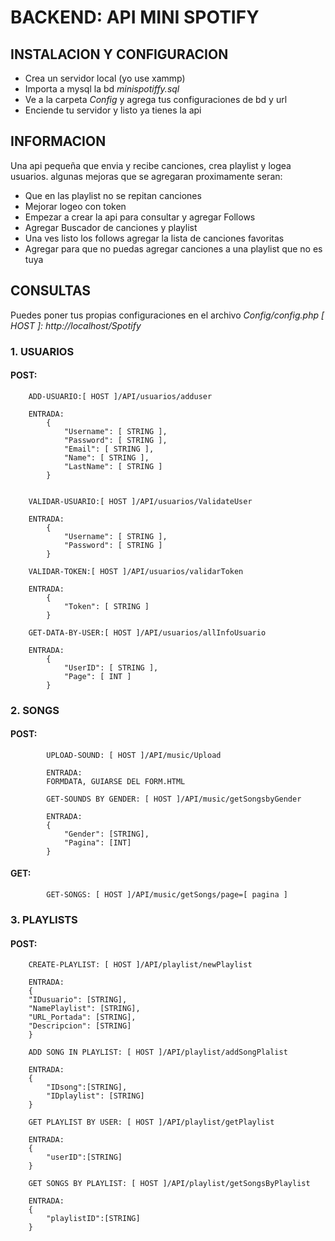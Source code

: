 # BACKEND: API MINI SPOTIFY

## INSTALACION Y CONFIGURACION

- Crea un servidor local (yo use xammp)
- Importa a mysql la bd _minispotiffy.sql_
- Ve a la carpeta _Config_ y agrega tus configuraciones de bd y url
- Enciende tu servidor y listo ya tienes la api

## INFORMACION

Una api pequeña que envia y recibe canciones, crea playlist y logea usuarios.
algunas mejoras que se agregaran proximamente seran: 
- Que en las playlist no se repitan canciones
- Mejorar logeo con token
- Empezar a crear la api para consultar y agregar Follows
- Agregar Buscador de canciones y playlist
- Una ves listo los follows agregar la lista de canciones favoritas
- Agregar para que no puedas agregar canciones a una playlist que no es tuya

## CONSULTAS
Puedes poner tus propias configuraciones en el archivo _Config/config.php_
_[ HOST ]: http://localhost/Spotify_

### 1. USUARIOS

#### POST:
```
    ADD-USUARIO:[ HOST ]/API/usuarios/adduser
    
    ENTRADA:
        {
            "Username": [ STRING ],
            "Password": [ STRING ],
            "Email": [ STRING ],
            "Name": [ STRING ],
            "LastName": [ STRING ]
        }


```
```
    VALIDAR-USUARIO:[ HOST ]/API/usuarios/ValidateUser
    
    ENTRADA:
        {
            "Username": [ STRING ],
            "Password": [ STRING ]
        }
```

```
    VALIDAR-TOKEN:[ HOST ]/API/usuarios/validarToken
    
    ENTRADA:
        {
            "Token": [ STRING ]
        }
```

```
    GET-DATA-BY-USER:[ HOST ]/API/usuarios/allInfoUsuario
    
    ENTRADA:
        {
            "UserID": [ STRING ],
            "Page": [ INT ]
        }
```

### 2.  SONGS
####    POST:
```
        UPLOAD-SOUND: [ HOST ]/API/music/Upload
        
        ENTRADA:
        FORMDATA, GUIARSE DEL FORM.HTML
```
```
        GET-SOUNDS BY GENDER: [ HOST ]/API/music/getSongsbyGender
        
        ENTRADA:
        {
            "Gender": [STRING],
            "Pagina": [INT]
        }
```
####    GET:
```
        GET-SONGS: [ HOST ]/API/music/getSongs/page=[ pagina ]
```
### 3.  PLAYLISTS
####    POST:
```
    CREATE-PLAYLIST: [ HOST ]/API/playlist/newPlaylist

    ENTRADA:
    {
    "IDusuario": [STRING],
    "NamePlaylist": [STRING],
    "URL_Portada": [STRING],
    "Descripcion": [STRING]
    }
```
```
    ADD SONG IN PLAYLIST: [ HOST ]/API/playlist/addSongPlalist
    
    ENTRADA:
    {
        "IDsong":[STRING],
        "IDplaylist": [STRING]
    }
```
```
    GET PLAYLIST BY USER: [ HOST ]/API/playlist/getPlaylist
    
    ENTRADA:
    {
        "userID":[STRING]
    }
```
```
    GET SONGS BY PLAYLIST: [ HOST ]/API/playlist/getSongsByPlaylist
    
    ENTRADA:
    {
        "playlistID":[STRING]
    }
```


